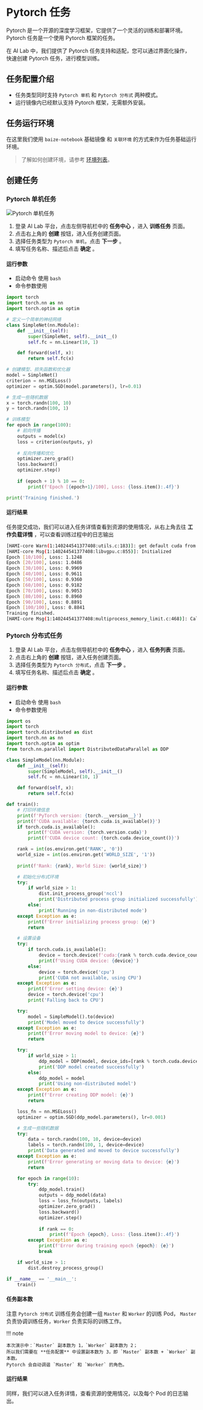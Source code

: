 # Pytorch 任务

Pytorch 是一个开源的深度学习框架，它提供了一个灵活的训练和部署环境。
Pytorch 任务是一个使用 Pytorch 框架的任务。

在 AI Lab 中，我们提供了 Pytorch 任务支持和适配，您可以通过界面化操作，
快速创建 Pytorch 任务，进行模型训练。

## 任务配置介绍

- 任务类型同时支持 `Pytorch 单机` 和 `Pytorch 分布式` 两种模式。
- 运行镜像内已经默认支持 Pytorch 框架，无需额外安装。

## 任务运行环境

在这里我们使用 `baize-notebook` 基础镜像 和 `关联环境` 的方式来作为任务基础运行环境。

> 了解如何创建环境，请参考 [环境列表](../dataset/environments.md)。

## 创建任务

### Pytorch 单机任务

![Pytorch 单机任务](../images/job05.png)

1. 登录 AI Lab 平台，点击左侧导航栏中的 **任务中心** ，进入 **训练任务** 页面。
2. 点击右上角的 **创建** 按钮，进入任务创建页面。
3. 选择任务类型为 `Pytorch 单机`，点击 **下一步** 。
4. 填写任务名称、描述后点击 **确定** 。

#### 运行参数

- 启动命令 使用 `bash`
- 命令参数使用

```python
import torch
import torch.nn as nn
import torch.optim as optim

# 定义一个简单的神经网络
class SimpleNet(nn.Module):
    def __init__(self):
        super(SimpleNet, self).__init__()
        self.fc = nn.Linear(10, 1)

    def forward(self, x):
        return self.fc(x)

# 创建模型、损失函数和优化器
model = SimpleNet()
criterion = nn.MSELoss()
optimizer = optim.SGD(model.parameters(), lr=0.01)

# 生成一些随机数据
x = torch.randn(100, 10)
y = torch.randn(100, 1)

# 训练模型
for epoch in range(100):
    # 前向传播
    outputs = model(x)
    loss = criterion(outputs, y)
    
    # 反向传播和优化
    optimizer.zero_grad()
    loss.backward()
    optimizer.step()
    
    if (epoch + 1) % 10 == 0:
        print(f'Epoch [{epoch+1}/100], Loss: {loss.item():.4f}')

print('Training finished.')
```

#### 运行结果

任务提交成功，我们可以进入任务详情查看到资源的使用情况，从右上角去往 **工作负载详情** ，可以查看训练过程中的日志输出

```bash
[HAMI-core Warn(1:140244541377408:utils.c:183)]: get default cuda from (null)
[HAMI-core Msg(1:140244541377408:libvgpu.c:855)]: Initialized
Epoch [10/100], Loss: 1.1248
Epoch [20/100], Loss: 1.0486
Epoch [30/100], Loss: 0.9969
Epoch [40/100], Loss: 0.9611
Epoch [50/100], Loss: 0.9360
Epoch [60/100], Loss: 0.9182
Epoch [70/100], Loss: 0.9053
Epoch [80/100], Loss: 0.8960
Epoch [90/100], Loss: 0.8891
Epoch [100/100], Loss: 0.8841
Training finished.
[HAMI-core Msg(1:140244541377408:multiprocess_memory_limit.c:468)]: Calling exit handler 1
```

### Pytorch 分布式任务

1. 登录 AI Lab 平台，点击左侧导航栏中的 **任务中心** ，进入 **任务列表** 页面。
2. 点击右上角的 **创建** 按钮，进入任务创建页面。
3. 选择任务类型为 `Pytorch 分布式`，点击 **下一步** 。
4. 填写任务名称、描述后点击 **确定** 。

#### 运行参数

- 启动命令 使用 `bash`
- 命令参数使用

```python
import os
import torch
import torch.distributed as dist
import torch.nn as nn
import torch.optim as optim
from torch.nn.parallel import DistributedDataParallel as DDP

class SimpleModel(nn.Module):
    def __init__(self):
        super(SimpleModel, self).__init__()
        self.fc = nn.Linear(10, 1)

    def forward(self, x):
        return self.fc(x)

def train():
    # 打印环境信息
    print(f'PyTorch version: {torch.__version__}')
    print(f'CUDA available: {torch.cuda.is_available()}')
    if torch.cuda.is_available():
        print(f'CUDA version: {torch.version.cuda}')
        print(f'CUDA device count: {torch.cuda.device_count()}')

    rank = int(os.environ.get('RANK', '0'))
    world_size = int(os.environ.get('WORLD_SIZE', '1'))
    
    print(f'Rank: {rank}, World Size: {world_size}')

    # 初始化分布式环境
    try:
        if world_size > 1:
            dist.init_process_group('nccl')
            print('Distributed process group initialized successfully')
        else:
            print('Running in non-distributed mode')
    except Exception as e:
        print(f'Error initializing process group: {e}')
        return

    # 设置设备
    try:
        if torch.cuda.is_available():
            device = torch.device(f'cuda:{rank % torch.cuda.device_count()}')
            print(f'Using CUDA device: {device}')
        else:
            device = torch.device('cpu')
            print('CUDA not available, using CPU')
    except Exception as e:
        print(f'Error setting device: {e}')
        device = torch.device('cpu')
        print('Falling back to CPU')

    try:
        model = SimpleModel().to(device)
        print('Model moved to device successfully')
    except Exception as e:
        print(f'Error moving model to device: {e}')
        return

    try:
        if world_size > 1:
            ddp_model = DDP(model, device_ids=[rank % torch.cuda.device_count()] if torch.cuda.is_available() else None)
            print('DDP model created successfully')
        else:
            ddp_model = model
            print('Using non-distributed model')
    except Exception as e:
        print(f'Error creating DDP model: {e}')
        return

    loss_fn = nn.MSELoss()
    optimizer = optim.SGD(ddp_model.parameters(), lr=0.001)

    # 生成一些随机数据
    try:
        data = torch.randn(100, 10, device=device)
        labels = torch.randn(100, 1, device=device)
        print('Data generated and moved to device successfully')
    except Exception as e:
        print(f'Error generating or moving data to device: {e}')
        return

    for epoch in range(10):
        try:
            ddp_model.train()
            outputs = ddp_model(data)
            loss = loss_fn(outputs, labels)
            optimizer.zero_grad()
            loss.backward()
            optimizer.step()
            
            if rank == 0:
                print(f'Epoch {epoch}, Loss: {loss.item():.4f}')
        except Exception as e:
            print(f'Error during training epoch {epoch}: {e}')
            break

    if world_size > 1:
        dist.destroy_process_group()

if __name__ == '__main__':
    train()
```

#### 任务副本数

注意 `Pytorch 分布式` 训练任务会创建一组 `Master` 和 `Worker` 的训练 Pod，
`Master` 负责协调训练任务，`Worker` 负责实际的训练工作。

!!! note

    本次演示中：`Master` 副本数为 1，`Worker` 副本数为 2；
    所以我们需要在 **任务配置** 中设置副本数为 3，即 `Master` 副本数 + `Worker` 副本数。
    Pytorch 会自动调谐 `Master` 和 `Worker` 的角色。

#### 运行结果

同样，我们可以进入任务详情，查看资源的使用情况，以及每个 Pod 的日志输出。
